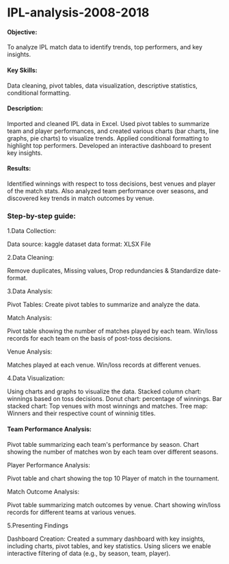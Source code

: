# IPL-analysis-2008-2018
#### Objective: 
To analyze IPL match data to identify trends, top performers, and key insights.
#### Key Skills: 
Data cleaning, pivot tables, data visualization, descriptive statistics, conditional formatting.

#### Description: 
Imported and cleaned IPL data in Excel. Used pivot tables to summarize team and player performances, and created various charts (bar charts, line graphs, pie charts) to visualize trends. Applied conditional formatting to highlight top performers. Developed an interactive dashboard to present key insights.

#### Results: 
Identified winnings with respect to toss decisions, best venues and player of the match stats. Also analyzed team performance over seasons, and discovered key trends in match outcomes by venue.


### Step-by-step guide:
1.Data Collection:

Data source: kaggle dataset
data format: XLSX File

2.Data Cleaning:

Remove duplicates, Missing values, Drop redundancies & Standardize date-format.

3.Data Analysis:

Pivot Tables: Create pivot tables to summarize and analyze the data.

Match Analysis:

Pivot table showing the number of matches played by each team.
Win/loss records for each team on the basis of post-toss decisions.

Venue Analysis:

Matches played at each venue.
Win/loss records at different venues.

4.Data Visualization: 

Using charts and graphs to visualize the data.
Stacked column chart: winnings based on toss decisions.
Donut chart: percentage of winnings.
Bar stacked chart: Top venues with most winnings and matches.
Tree map: Winners and their respective count of winninig titles.

#### Team Performance Analysis:

Pivot table summarizing each team's performance by season.
Chart showing the number of matches won by each team over different seasons.

Player Performance Analysis:

Pivot table and chart showing the top 10 Player of match in the tournament.

Match Outcome Analysis:

Pivot table summarizing match outcomes by venue.
Chart showing win/loss records for different teams at various venues.

5.Presenting Findings

Dashboard Creation:
Created a summary dashboard with key insights, including charts, pivot tables, and key statistics.
Using slicers we enable interactive filtering of data (e.g., by season, team, player).

